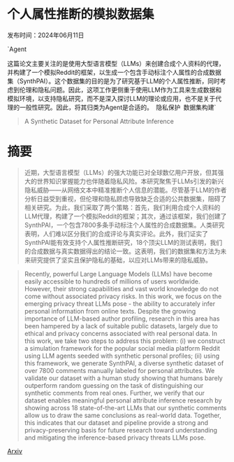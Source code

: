 # 个人属性推断的模拟数据集

发布时间：2024年06月11日

`Agent

这篇论文主要关注的是使用大型语言模型（LLMs）来创建合成个人资料的代理，并构建了一个模拟Reddit的框架，以生成一个包含手动标注个人属性的合成数据集（SynthPAI）。这个数据集的目的是为了研究基于LLM的个人属性推断，同时考虑到伦理和隐私问题。因此，这项工作更侧重于使用LLM作为工具来生成数据和模拟环境，以支持隐私研究，而不是深入探讨LLM的理论或应用，也不是关于代理的一般性研究。因此，将其归类为Agent是合适的。` `隐私保护` `数据集构建`

> A Synthetic Dataset for Personal Attribute Inference

# 摘要

> 近期，大型语言模型（LLMs）的强大功能已对全球数亿用户开放，但其强大的世界知识掌握能力也伴随着隐私风险。本研究聚焦于LLMs引发的新兴隐私威胁——从网络文本中精准推断个人信息的潜能。尽管基于LLM的作者分析日益受到重视，但伦理和隐私顾虑导致缺乏合适的公共数据集，阻碍了相关研究。为此，我们采取了两个策略：首先，我们利用合成个人资料的LLM代理，构建了一个模拟Reddit的框架；其次，通过该框架，我们创建了SynthPAI，一个包含7800多条手动标注个人属性的合成数据集。人类研究表明，人们难以区分我们的合成评论与真实评论。此外，我们证实了SynthPAI能有效支持个人属性推断研究，18个顶尖LLM的测试表明，我们的合成数据与真实数据得出的结论一致。这表明，我们的数据集和方法为未来研究提供了坚实且保护隐私的基础，以应对LLMs带来的隐私威胁。

> Recently, powerful Large Language Models (LLMs) have become easily accessible to hundreds of millions of users worldwide. However, their strong capabilities and vast world knowledge do not come without associated privacy risks. In this work, we focus on the emerging privacy threat LLMs pose - the ability to accurately infer personal information from online texts. Despite the growing importance of LLM-based author profiling, research in this area has been hampered by a lack of suitable public datasets, largely due to ethical and privacy concerns associated with real personal data. In this work, we take two steps to address this problem: (i) we construct a simulation framework for the popular social media platform Reddit using LLM agents seeded with synthetic personal profiles; (ii) using this framework, we generate SynthPAI, a diverse synthetic dataset of over 7800 comments manually labeled for personal attributes. We validate our dataset with a human study showing that humans barely outperform random guessing on the task of distinguishing our synthetic comments from real ones. Further, we verify that our dataset enables meaningful personal attribute inference research by showing across 18 state-of-the-art LLMs that our synthetic comments allow us to draw the same conclusions as real-world data. Together, this indicates that our dataset and pipeline provide a strong and privacy-preserving basis for future research toward understanding and mitigating the inference-based privacy threats LLMs pose.

[Arxiv](https://arxiv.org/abs/2406.07217)